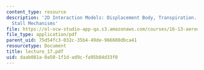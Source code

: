 ```yaml
---
content_type: resource
description: '2D Interaction Models: Displacement Body, Transpiration. Form Drag,
  Stall Mechanisms'
file: https://ol-ocw-studio-app-qa.s3.amazonaws.com/courses/16-13-aerodynamics-of-viscous-fluids-fall-2003/daab081a0a501f1dad9cfa95b84d33f0_lecture_17.pdf
file_type: application/pdf
parent_uid: 75d54fc3-032c-35b4-49de-966608dbca41
resourcetype: Document
title: lecture_17.pdf
uid: daab081a-0a50-1f1d-ad9c-fa95b84d33f0
---
```

